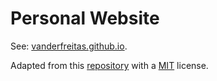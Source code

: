 # Personal Website

See: [vanderfreitas.github.io](https://vanderfreitas.github.io).

Adapted from this [repository](https://github.com/mldangelo/personal-site) with a [MIT](https://github.com/mldangelo/personal-site/blob/main/LICENSE) license.
